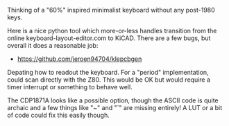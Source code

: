 Thinking of a "60%" inspired minimalist keyboard without any post-1980 keys.



Here is a nice python tool which more-or-less handles transition from
the online keyboard-layout-editor.com to KiCAD.  There are a few bugs,
but overall it does a reasonable job:

* https://github.com/jeroen94704/klepcbgen

Depating how to readout the keyboard.  For a "period" implementation,
could scan directly with the Z80.  This would be OK but would require
a timer interrupt or something to behave well.

The CDP1871A looks like a possible option, though the ASCII code is
quite archaic and a few things like "~" and "`" are missing entirely!
A LUT or a bit of code could fix this easily though.

